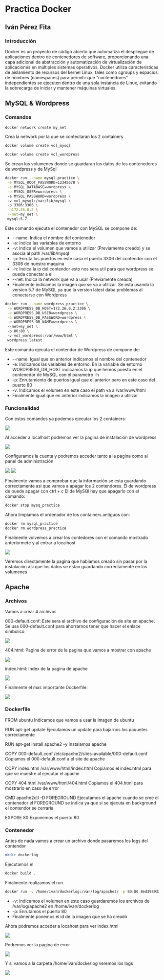 # Practica Docker
## Iván Pérez Fita
### Introducción
Docker es un proyecto de código abierto que automatiza el despliegue de aplicaciones dentro de contenedores de software, proporcionando una capa adicional de abstracción y automatización de virtualización de aplicaciones en múltiples sistemas operativos.​ Docker utiliza características de aislamiento de recursos del kernel Linux, tales como cgroups y espacios de nombres (namespaces) para permitir que "contenedores" independientes se ejecuten dentro de una sola instancia de Linux, evitando la sobrecarga de iniciar y mantener máquinas virtuales.
## MySQL & Wordpress
### Comandos
```bash
docker network create my_net
```
 Crea la network por la que se contectaran los 2 containers
```bash
docker volume create vol_mysql

docker volume create vol_wordpress
```
Se crean los volumenes donde se guardaran los datos de los contenedores de wordpress y de MySql

```bash
docker run --name mysql_practice \
 -e MYSQL_ROOT_PASSWORD=12345678 \
 -e MYSQL_DATABASE=wordpress \
 -e MYSQL_USER=wordpress \ 
 -e MYSQL_PASSWORD=wordpress \ 
 -v vol_mysql:/var/lib/mysql \ 
 -p 3306:3306 \
 -h172.26.0.2 \
 --net=my_net \ 
 mysql:5.7
```
Este comando ejecuta el contenedor con MySQL se compone de:

- --name: Indica el nombre del contenedor
- -e: Indica las variables de entorno
- -v: Indica el volumen que vamos a utilizar (Previamente creado) y se asocia al path /var/lib/mysql
- -p: Enruta los puertos en este caso el puerto 3306 del contendor con el 3306 de nuestra maquina
- -h: Indica la ip del contendor esto nos sera util para que wordpress se pueda conectar a el
- --net: Indica la network que va a usar (Previamente creada)
- Finalmente indicamos la imagen que se va a utilizar. Se esta usando la version 5.7 de MySQL ya que la version latest daba problemas al conectarse con Wordpress

```bash
docker run --name wordpress_practice \
 -e WORDPRESS_DB_HOST=172.26.0.2:3306 \
 -e WORDPRESS_DB_USER=wordpress \
 -e WORDPRESS_DB_PASSWORD=wordpress \ 
 -e WORDPRESS_DB_NAME=wordpress \ 
 --net=my_net \ 
 -p 80:80 \ 
 -v vol_wordpress:/var/www/html \
 wordpress:latest
```

Este comando ejecuta el contendor de Wordpress de compone de:

- --name: Igual que en anterior indicamos el nombre del contenedor
- -e: Indicamos las variables de entorno. En la variable de entorno WORDPRESS_DB_HOST indicamos la ip que hemos puesto en el contenedor de MySQL con el parametro -h
- -p: Enrutamiento de puertos igual que el anterior pero en este caso del puerto 80
- -v: Indicamos el volumen en este caso el path va a /var/www/html
- Finalmente igual que en anterior indicamos la imagen a utilizar

### Funcionalidad
Con estos comandos ya podemos ejecutar los 2 containers:

<img src="image1.png">

Al acceder a localhost podremos ver la pagina de instalación de wordpress

<img src="image2.png">

Configuramos la cuenta y podremos acceder tanto a la pagina como al panel de administración

<img src="image3.png">
<img src="image4.png">

Finalmente vamos a comprobar que la información se esta guardando correctamente asi que vamos a apagar los 2 contendores.
El de wordpress de puede apagar con ctrl + c
El de MySQl hay que apagarlo con el comando:
```bash 
docker stop mysq_practice
```
Ahora limpiamos el ordenador de los containers antiguos con:

```bash
docker rm mysql_practice
docker rm wordpress_practice
```

Finalmente volvemos a crear los contedores con el comando mostrado anteriormete y al entrar a localhost

<img src="image5.png">

Veremos directamente la pagina que habiamos creado sin pasar por la instalación asi que los datos se estan guardando correctamente en los volumenes

## Apache

### Archivos

Vamos a crear 4 archivos

000-default.conf: Este sera el archivo de configuración de site en apache. Se usa 000-default.conf para ahorrarnos tener que hacer el enlace simbolico

<img src="image6.png">

404.html: Pagina de error de la pagina que vamos a mostrar con apache

<img src="image7.png">

index.html: Index de la pagina de apache

<img src="image8.png">

Finalmente el mas importante Dockerfile:

<img src="image9.png">

### Dockerfile

FROM ubuntu
Indicamos que vamos a usar la imagen de ubuntu

RUN apt-get update
Ejecutamos un update para bajarnos los paquetes correctamente

RUN apt-get install apache2 -y 
Instalamos apache

COPY 000-default.conf /etc/apache2/sites-available/000-default.conf
Copiamos el 000-default.conf a el site de apache

COPY index.html /var/www/html/index.html
Copiamos el index.html para que se muestre al ejecutar el apache

COPY 404.html /var/www/html/404.html
Copiamos el 404.html para mostrarlo en caso de error

CMD apache2ctl -D FOREGROUND
Ejecutamos el apache cuando se cree el contenedor el FOREGROUND se indica ya que si se ejecuta en background el contendor se cerraria

EXPOSE 80
Exponemos el puerto 80

### Contenedor

Antes de nada vamos a crear un archivo donde pasaremos los logs del contendor

```bash
mkdir dockerlog
```
Ejecutamos el 
```bash
docker build .
```

Finalmente realizamos el run

```bash
docker run -v /home/ivan/dockerlog:/var/log/apache2/ -p 80:80 8ed3989330c0
```
- -v: Indicamos el volumen en este caso guardaremos los archivos de /var/log/apache2 en /home/ivan/dockerlog
- -p: Enrutamos el puerto 80
- Finalmente ponemos el id de la imagen que se ha creado

Ahora podremos acceder a locahost para ver index.html

<img src="image10.png">

Podremos ver la pagina de error

<img src="image11.png">

Y si vamos a la carpeta /home/ivan/dockerlog veremos los logs

<img src="image12.png">